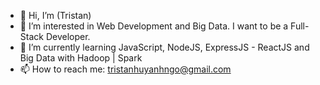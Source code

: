 - 👋 Hi, I’m (Tristan)
- 👀 I’m interested in Web Development and Big Data. I want to be a Full-Stack Developer.
- 🌱 I’m currently learning JavaScript, NodeJS, ExpressJS - ReactJS and Big Data with Hadoop | Spark
- 📫 How to reach me: tristanhuyanhngo@gmail.com

<!-- - 💞️ I’m looking to collaborate on ... -->
<!---
tristanhuyanhngo/tristanhuyanhngo is a ✨ special ✨ repository because its `README.md` (this file) appears on your GitHub profile.
You can click the Preview link to take a look at your changes.
--->
